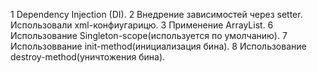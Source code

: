 1 Dependency Injection (DI).
2 Внедрение зависимостей через setter. Использовали xml-конфиугарицю. 
3 Применение ArrayList.
6 Использование Singleton-scope(используется по умолчанию).
7 Использоввание init-method(инициализация бина).
8 Использование destroy-method(уничтожения бина).

